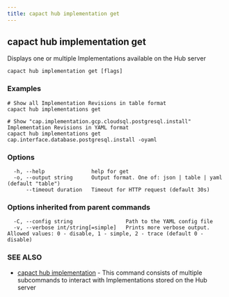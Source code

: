 ```yaml
---
title: capact hub implementation get
---
```


## capact hub implementation get

Displays one or multiple Implementations available on the Hub server

```
capact hub implementation get [flags]
```

### Examples

```
# Show all Implementation Revisions in table format
capact hub implementations get

# Show "cap.implementation.gcp.cloudsql.postgresql.install" Implementation Revisions in YAML format			
capact hub implementations get cap.interface.database.postgresql.install -oyaml

```

### Options

```
  -h, --help               help for get
  -o, --output string      Output format. One of: json | table | yaml (default "table")
      --timeout duration   Timeout for HTTP request (default 30s)
```

### Options inherited from parent commands

```
  -C, --config string                 Path to the YAML config file
  -v, --verbose int/string[=simple]   Prints more verbose output. Allowed values: 0 - disable, 1 - simple, 2 - trace (default 0 - disable)
```

### SEE ALSO

* [capact hub implementation](capact_hub_implementation.md)	 - This command consists of multiple subcommands to interact with Implementations stored on the Hub server

